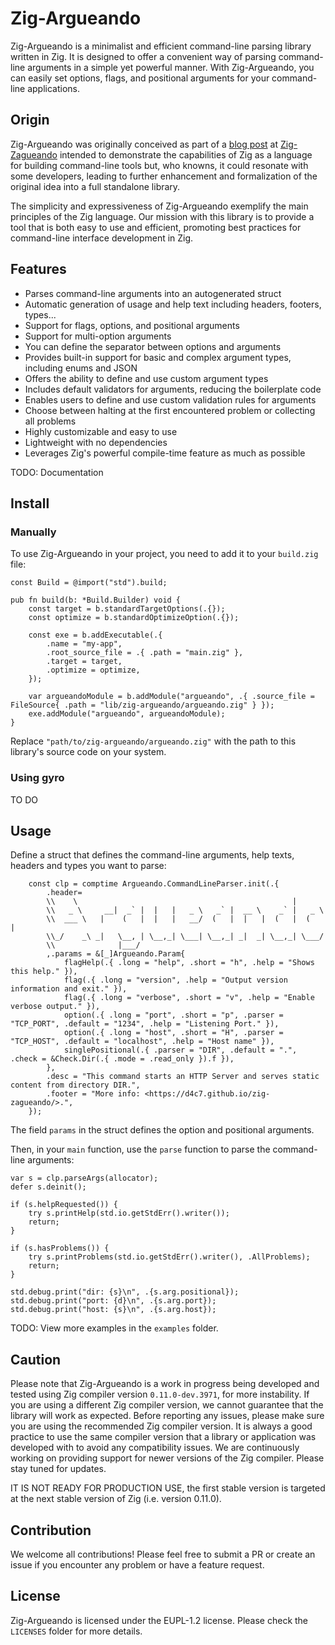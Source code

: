 <!--
SPDX-FileCopyrightText: 2023 David Castañon Belloso <d4c7@proton.me>
SPDX-License-Identifier: EUPL-1.2
This file is part of zig-argueando project (https://github.com/d4c7/zig-argueando)
-->
# Zig-Argueando

Zig-Argueando is a minimalist and efficient command-line parsing library written in Zig. It is designed to offer a convenient way of parsing command-line arguments in a simple yet powerful manner. With Zig-Argueando, you can easily set options, flags, and positional arguments for your command-line applications.

## Origin

Zig-Argueando was originally conceived as part of a [blog post](https://d4c7.github.io/zig-zagueando/posts/un-analizador-de-linea-de-comandos-en-zig-1/) at [Zig-Zagueando](https://d4c7.github.io/zig-zagueando/) intended to demonstrate the capabilities of Zig as a language for building command-line tools but, who knowns, it could resonate with some developers, leading to further enhancement and formalization of the original idea into a full standalone library. 

The simplicity and expressiveness of Zig-Argueando exemplify the main principles of the Zig language. Our mission with this library is to provide a tool that is both easy to use and efficient, promoting best practices for command-line interface development in Zig.

## Features

- Parses command-line arguments into an autogenerated struct
- Automatic generation of usage and help text including headers, footers, types...
- Support for flags, options, and positional arguments
- Support for multi-option arguments
- You can define the separator between options and arguments
- Provides built-in support for basic and complex argument types, including enums and JSON
- Offers the ability to define and use custom argument types
- Includes default validators for arguments, reducing the boilerplate code
- Enables users to define and use custom validation rules for arguments
- Choose between halting at the first encountered problem or collecting all problems
- Highly customizable and easy to use
- Lightweight with no dependencies
- Leverages Zig's powerful compile-time feature as much as possible

TODO: Documentation

## Install

### Manually
To use Zig-Argueando in your project, you need to add it to your `build.zig` file:

```zig
const Build = @import("std").build;

pub fn build(b: *Build.Builder) void {
    const target = b.standardTargetOptions(.{});
    const optimize = b.standardOptimizeOption(.{});
    
    const exe = b.addExecutable(.{
        .name = "my-app",
        .root_source_file = .{ .path = "main.zig" },
        .target = target,
        .optimize = optimize,
    });

    var argueandoModule = b.addModule("argueando", .{ .source_file = FileSource{ .path = "lib/zig-argueando/argueando.zig" } });
    exe.addModule("argueando", argueandoModule);
}
```
Replace `"path/to/zig-argueando/argueando.zig"` with the path to this library's source code on your system.

### Using gyro

TO DO

## Usage

Define a struct that defines the command-line arguments, help texts, headers and types you want to parse:

```zig
    const clp = comptime Argueando.CommandLineParser.init(.{
        .header=
        \\    \                                                |        
        \\   _ \     __|  _` |  |   |   _ \   _` |  __ \    _` |   _ \  
        \\  ___ \   |    (   |  |   |   __/  (   |  |   |  (   |  (   | 
        \\_/    _\ _|   \__, | \__,_| \___| \__,_| _|  _| \__,_| \___/  
        \\              |___/  
        ,.params = &[_]Argueando.Param{
            flagHelp(.{ .long = "help", .short = "h", .help = "Shows this help." }),
            flag(.{ .long = "version", .help = "Output version information and exit." }),
            flag(.{ .long = "verbose", .short = "v", .help = "Enable verbose output." }),
            option(.{ .long = "port", .short = "p", .parser = "TCP_PORT", .default = "1234", .help = "Listening Port." }),
            option(.{ .long = "host", .short = "H", .parser = "TCP_HOST", .default = "localhost", .help = "Host name" }),
            singlePositional(.{ .parser = "DIR", .default = ".", .check = &Check.Dir(.{ .mode = .read_only }).f }),
        }, 
        .desc = "This command starts an HTTP Server and serves static content from directory DIR.", 
        .footer = "More info: <https://d4c7.github.io/zig-zagueando/>.",
    });
```

The field `params` in the struct defines the option and positional arguments.

Then, in your `main` function, use the `parse` function to parse the command-line arguments:

```zig
var s = clp.parseArgs(allocator);
defer s.deinit();

if (s.helpRequested()) {
    try s.printHelp(std.io.getStdErr().writer());
    return;
}

if (s.hasProblems()) {
    try s.printProblems(std.io.getStdErr().writer(), .AllProblems);
    return;
}

std.debug.print("dir: {s}\n", .{s.arg.positional});
std.debug.print("port: {d}\n", .{s.arg.port});
std.debug.print("host: {s}\n", .{s.arg.host});

```

TODO: View more examples in the `examples` folder.

## Caution

Please note that Zig-Argueando is a work in progress being developed and tested using Zig compiler version `0.11.0-dev.3971`, for more instability. If you are using a different Zig compiler version, we cannot guarantee that the library will work as expected. Before reporting any issues, please make sure you are using the recommended Zig compiler version. It is always a good practice to use the same compiler version that a library or application was developed with to avoid any compatibility issues. We are continuously working on providing support for newer versions of the Zig compiler. Please stay tuned for updates.

IT IS NOT READY FOR PRODUCTION USE, the first stable version is targeted at the next stable version of Zig (i.e. version 0.11.0). 

## Contribution

We welcome all contributions! Please feel free to submit a PR or create an issue if you encounter any problem or have a feature request.

## License

Zig-Argueando is licensed under the EUPL-1.2 license. Please check the `LICENSES` folder for more details.